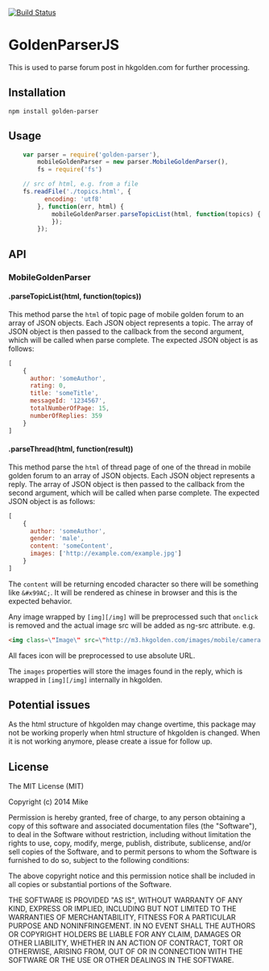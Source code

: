 [![Build Status](https://travis-ci.org/mcfung/GoldenParserJS.svg?branch=master)](https://travis-ci.org/mcfung/GoldenParserJS)

GoldenParserJS
==============

This is used to parse forum post in hkgolden.com for further processing.


## Installation
`npm install golden-parser`

## Usage

```js
    var parser = require('golden-parser'),
        mobileGoldenParser = new parser.MobileGoldenParser(),
        fs = require('fs')

    // src of html, e.g. from a file
    fs.readFile('./topics.html', {
          encoding: 'utf8'
        }, function(err, html) {
            mobileGoldenParser.parseTopicList(html, function(topics) {
            });
        });
```

## API

### MobileGoldenParser
#### .parseTopicList(html, function(topics))

This method parse the `html` of topic page of mobile golden forum to an array of JSON objects.
Each JSON object represents a topic.
The array of JSON object is then passed to the callback from the second argument, which will be called when parse complete.
The expected JSON object is as follows:
```js
[
    {
      author: 'someAuthor',
      rating: 0,
      title: 'someTitle',
      messageId: '1234567',
      totalNumberOfPage: 15,
      numberOfReplies: 359
    }
]
```

#### .parseThread(html, function(result))

This method parse the `html` of thread page of one of the thread in mobile golden forum to an array of JSON objects.
Each JSON object represents a reply.
The array of JSON object is then passed to the callback from the second argument, which will be called when parse complete.
The expected JSON object is as follows:
```js
[
    {
      author: 'someAuthor',
      gender: 'male',
      content: 'someContent',
      images: ['http://example.com/example.jpg']
    }
]
```
The `content` will be returning encoded character so there will be something like `&#x99AC;`. It will be rendered as chinese in browser and this is the expected behavior.

Any image wrapped by `[img][/img]` will be preprocessed such that `onclick` is removed and the actual image src will be added as ng-src attribute.
e.g.
```html
<img class=\"Image\" src=\"http://m3.hkgolden.com/images/mobile/camera.png\" alt=\"[img]https://abc.com/abc.jpg[/img]\" ng-src=\"https://abc.com/abc.jpg\">
```
All faces icon will be preprocessed to use absolute URL.

The `images` properties will store the images found in the reply, which is wrapped in `[img][/img]` internally in hkgolden.

## Potential issues

As the html structure of hkgolden may change overtime, this package may not be working properly when html structure of hkgolden is changed.
When it is not working anymore, please create a issue for follow up.

## License

The MIT License (MIT)

Copyright (c) 2014 Mike

Permission is hereby granted, free of charge, to any person obtaining a copy
of this software and associated documentation files (the "Software"), to deal
in the Software without restriction, including without limitation the rights
to use, copy, modify, merge, publish, distribute, sublicense, and/or sell
copies of the Software, and to permit persons to whom the Software is
furnished to do so, subject to the following conditions:

The above copyright notice and this permission notice shall be included in all
copies or substantial portions of the Software.

THE SOFTWARE IS PROVIDED "AS IS", WITHOUT WARRANTY OF ANY KIND, EXPRESS OR
IMPLIED, INCLUDING BUT NOT LIMITED TO THE WARRANTIES OF MERCHANTABILITY,
FITNESS FOR A PARTICULAR PURPOSE AND NONINFRINGEMENT. IN NO EVENT SHALL THE
AUTHORS OR COPYRIGHT HOLDERS BE LIABLE FOR ANY CLAIM, DAMAGES OR OTHER
LIABILITY, WHETHER IN AN ACTION OF CONTRACT, TORT OR OTHERWISE, ARISING FROM,
OUT OF OR IN CONNECTION WITH THE SOFTWARE OR THE USE OR OTHER DEALINGS IN THE
SOFTWARE.